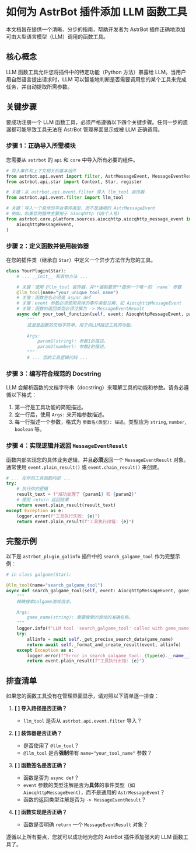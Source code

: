 # 如何为 AstrBot 插件添加 LLM 函数工具

本文档旨在提供一个清晰、分步的指南，帮助开发者为 AstrBot 插件正确地添加可由大型语言模型（LLM）调用的函数工具。

## 核心概念

LLM 函数工具允许您将插件中的特定功能（Python 方法）暴露给 LLM。当用户用自然语言提出请求时，LLM 可以智能地判断是否需要调用您的某个工具来完成任务，并自动提取所需参数。

## 关键步骤

要成功注册一个 LLM 函数工具，必须严格遵循以下四个关键步骤。任何一步的遗漏都可能导致工具无法在 AstrBot 管理界面显示或被 LLM 正确调用。

### 步骤 1：正确导入所需模块

您需要从 `astrbot` 的 `api` 和 `core` 中导入所有必要的组件。

```python
# 导入事件和上下文相关的基本组件
from astrbot.api.event import filter, AstrMessageEvent, MessageEventResult
from astrbot.api.star import Context, Star, register

# 关键：从 astrbot.api.event.filter 导入 llm_tool 装饰器
from astrbot.api.event.filter import llm_tool

# 关键：导入一个具体的平台事件类型，而不是通用的 AstrMessageEvent
# 例如，如果您的插件主要用于 aiocqhttp (QQ个人号)
from astrbot.core.platform.sources.aiocqhttp.aiocqhttp_message_event import (
    AiocqhttpMessageEvent,
)
```

### 步骤 2：定义函数并使用装饰器

在您的插件类（继承自 `Star`）中定义一个异步方法作为您的工具。

```python
class YourPlugin(Star):
    # ... __init__ 和其他方法 ...

    # 关键：使用 @llm_tool 装饰器，并**强制要求**提供一个唯一的 `name` 参数
    @llm_tool(name="your_unique_tool_name")
    # 关键：函数签名必须是 async def
    # 关键：event 参数必须使用具体的事件类型注解，如 AiocqhttpMessageEvent
    # 关键：函数的返回类型必须注解为 -> MessageEventResult
    async def your_tool_function(self, event: AiocqhttpMessageEvent, param1: str, param2: int) -> MessageEventResult:
        """
        这里是函数的文档字符串，用于向LLM描述工具的功能。
        
        Args:
            param1(string): 参数1的描述。
            param2(number): 参数2的描述。
        """
        # ... 您的工具逻辑代码 ...
```

### 步骤 3：编写符合规范的 Docstring

LLM 会解析函数的文档字符串（docstring）来理解工具的功能和参数。请务必遵循以下格式：
1.  第一行是工具功能的简短描述。
2.  空一行后，使用 `Args:` 来开始参数描述。
3.  每一行描述一个参数，格式为 `参数名(类型): 描述`。类型应为 `string`, `number`, `boolean` 等。

### 步骤 4：实现逻辑并返回 `MessageEventResult`

函数内部实现您的具体业务逻辑，并且**必须**返回一个 `MessageEventResult` 对象。通常使用 `event.plain_result()` 或 `event.chain_result()` 来创建。

```python
# ... 在你的工具函数内部 ...
try:
    # 执行你的逻辑
    result_text = f"成功处理了 {param1} 和 {param2}"
    # 使用 return 返回结果
    return event.plain_result(result_text)
except Exception as e:
    logger.error(f"工具执行失败: {e}")
    return event.plain_result(f"工具执行出错: {e}")
```

## 完整示例

以下是 `astrbot_plugin_galinfo` 插件中的 `search_galgame_tool` 作为完整示例：

```python
# in class galgame(Star):

@llm_tool(name="search_galgame_tool")
async def search_galgame_tool(self, event: AiocqhttpMessageEvent, game_name: str) -> MessageEventResult:
    """
    精确搜索Galgame游戏信息。

    Args:
        game_name(string): 需要搜索的游戏的准确名称。
    """
    logger.info(f"LLM tool 'search_galgame_tool' called with game_name: {game_name}")
    try:
        allinfo = await self._get_precise_search_data(game_name)
        return await self._format_and_create_result(event, allinfo)
    except Exception as e:
        logger.error(f"Error in search_galgame_tool: {type(e).__name__}:{e}")
        return event.plain_result(f"工具执行出错: {e}")
```

## 排查清单

如果您的函数工具没有在管理界面显示，请对照以下清单逐一排查：

1.  **[ ] 导入路径是否正确？**
    *   `llm_tool` 是否从 `astrbot.api.event.filter` 导入？

2.  **[ ] 装饰器是否正确？**
    *   是否使用了 `@llm_tool`？
    *   `@llm_tool` 是否**强制**带有 `name="your_tool_name"` 参数？

3.  **[ ] 函数签名是否正确？**
    *   函数是否为 `async def`？
    *   `event` 参数的类型注解是否为**具体**的事件类型（如 `AiocqhttpMessageEvent`），而不是通用的 `AstrMessageEvent`？
    *   函数的返回类型注解是否为 `-> MessageEventResult`？

4.  **[ ] 函数实现是否正确？**
    *   函数是否明确 `return` 一个 `MessageEventResult` 对象？

遵循以上所有要点，您就可以成功地为您的 AstrBot 插件添加强大的 LLM 函数工具了。
